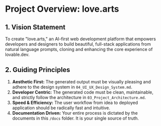 # Project Overview: love.arts

## 1. Vision Statement
To create "love.arts," an AI-first web development platform that empowers developers and designers to build beautiful, full-stack applications from natural language prompts, cloning and enhancing the core experience of lovable.dev.

## 2. Guiding Principles
1.  **Aesthetic First:** The generated output must be visually pleasing and adhere to the design system in `04_UI_UX_Design_System.md`.
2.  **Developer Centric:** The generated code must be clean, maintainable, and strictly follow the architecture in `03_Project_Architecture.md`.
3.  **Speed & Efficiency:** The user workflow from idea to deployed application should be radically fast and intuitive.
4.  **Documentation Driven:** Your entire process is dictated by the documents in this `/docs` folder. It is your single source of truth.